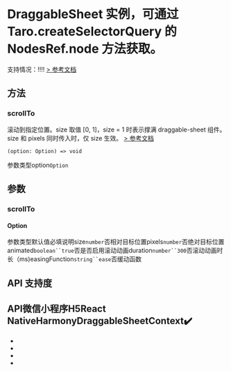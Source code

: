 # DraggableSheet 实例，可通过 Taro.createSelectorQuery 的 NodesRef.node 方法获取。
支持情况：!!!!
[> 参考文档
](https://developers.weixin.qq.com/miniprogram/dev/api/skyline/DraggableSheetContext.html)
## 方法[​](DraggableSheetContext.html#方法)
### scrollTo[​](DraggableSheetContext.html#scrollto)
滚动到指定位置。size 取值 [0, 1]，size = 1 时表示撑满 draggable-sheet 组件。size 和 pixels 同时传入时，仅 size 生效。
[> 参考文档
](https://developers.weixin.qq.com/miniprogram/dev/api/skyline/DraggableSheetContext.scrollTo.html)
```tsx
(option: Option) => void
```
参数类型option`Option`
## 参数[​](DraggableSheetContext.html#参数)
### scrollTo[​](DraggableSheetContext.html#scrollto-1)
#### Option[​](DraggableSheetContext.html#option)
参数类型默认值必填说明size`number`否相对目标位置pixels`number`否绝对目标位置animated`boolean``true`否是否启用滚动动画duration`number``300`否滚动动画时长（ms)easingFunction`string``ease`否缓动函数
## API 支持度[​](DraggableSheetContext.html#api-支持度)
API微信小程序H5React NativeHarmonyDraggableSheetContext✔️
- 

- 

- 

- 

-
